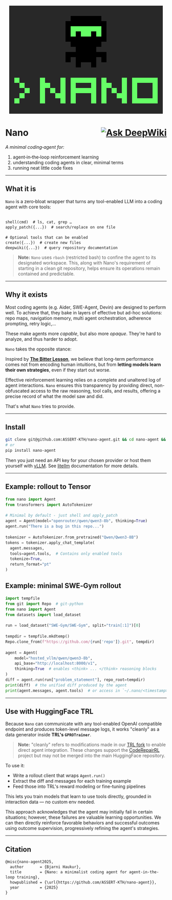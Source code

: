 <p align="center">
  <img src="nano.svg"/>
</p>

# Nano <div style="float: right;">[![Ask DeepWiki](https://deepwiki.com/badge.svg)](https://deepwiki.com/ASSERT-KTH/nano-agent)</div>

*A minimal coding‑agent for:*

1. agent‑in‑the‑loop reinforcement learning  
2. understanding coding agents in clear, minimal terms  
3. running neat little code fixes

---

## What it is

`Nano` is a zero‑bloat wrapper that turns any tool-enabled LLM into a coding agent with core tools:

```

shell(cmd)  # ls, cat, grep …
apply_patch({...})  # search/replace on one file

# Optional tools that can be enabled
create({...})  # create new files
deepwiki({...})  # query repository documentation

```


> **Note:** `Nano` uses `rbash` (restricted bash) to confine the agent to its designated workspace. This, along with Nano's requirement of starting in a clean git repository, helps ensure its operations remain contained and predictable.

---

## Why it exists

Most coding agents (e.g. Aider, SWE-Agent, Devin) are designed to perform well. To achieve that, they bake in layers of effective but ad-hoc solutions:  
repo maps, navigation memory, multi agent orchestration, adherence prompting, retry logic,...

These make agents more *capable*, but also more *opaque*. They're hard to analyze, and thus harder to adopt.

`Nano` takes the opposite stance: 
 
Inspired by [**The Bitter Lesson**](http://www.incompleteideas.net/IncIdeas/BitterLesson.html), we believe that long-term performance comes not from encoding human intuitions, but from **letting models learn their own strategies**, even if they start out worse.  

Effective reinforcement learning relies on a complete and unaltered log of agent interactions. `Nano` ensures this transparency by providing direct, non-obfuscated access to the raw reasoning, tool calls, and results, offering a precise record of what the model saw and did.

That's what `Nano` tries to provide.

---

## Install

```bash
git clone git@github.com:ASSERT-KTH/nano-agent.git && cd nano-agent && pip install -e .
# or
pip install nano-agent
```

Then you just need an API key for your chosen provider or host them yourself with [vLLM](https://docs.vllm.ai/en/latest/). See [litellm](https://docs.litellm.ai/docs/) documentation for more details.

---

## Example: rollout to Tensor

```python
from nano import Agent
from transformers import AutoTokenizer

# Minimal by default - just shell and apply_patch
agent = Agent(model="openrouter/qwen/qwen3-8b", thinking=True)
agent.run("There is a bug in this repo...")

tokenizer = AutoTokenizer.from_pretrained("Qwen/Qwen3-8B")
tokens = tokenizer.apply_chat_template(
  agent.messages,
  tools=agent.tools,  # Contains only enabled tools
  tokenize=True,
  return_format="pt"
)
```

## Example: minimal SWE‑Gym rollout

```python
import tempfile
from git import Repo  # git-python
from nano import Agent
from datasets import load_dataset

run = load_dataset("SWE-Gym/SWE-Gym", split="train[:1]")[0]

tempdir = tempfile.mkdtemp()
Repo.clone_from(f"https://github.com/{run['repo']}.git", tempdir)

agent = Agent(
    model="hosted_vllm/qwen/qwen3-8b",
    api_base="http://localhost:8000/v1",
    thinking=True  # enables <think> ... </think> reasoning blocks
)
diff = agent.run(run["problem_statement"], repo_root=tempdir)
print(diff)  # the unified diff produced by the agent
print(agent.messages, agent.tools)  # or access in `~/.nano/<timestamp>/
```

---

## Use with HuggingFace TRL

Because `Nano` can communicate with any tool-enabled OpenAI compatible endpoint and produces token-level message logs, it works "cleanly" as a data generator inside **TRL's `GPROTrainer`**.

> **Note:** "cleanly" refers to modifications made in our [TRL fork](https://github.com/ASSERT-KTH/trl) to enable direct agent integration. These changes support the [CodeRepairRL](https://github.com/ASSERT-KTH/CodeRepairRL) project but may not be merged into the main HuggingFace repository.

To use it:

* Write a rollout client that wraps `Agent.run()`
* Extract the diff and messages for each training example
* Feed those into TRL's reward modeling or fine-tuning pipelines

This lets you train models that learn to use tools directly, grounded in interaction data — no custom env needed.

This approach acknowledges that the agent may initially fail in certain situations; however, these failures are valuable learning opportunities. We can then directly reinforce favorable behaviors and successful outcomes using outcome supervision, progressively refining the agent's strategies.

---


## Citation

```
@misc{nano-agent2025,
  author       = {Bjarni Haukur},
  title        = {Nano: a minimalist coding agent for agent-in-the-loop training},
  howpublished = {\url{https://github.com/ASSERT-KTH/nano-agent}},
  year         = {2025}
}
```
